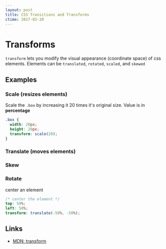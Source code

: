 ```yaml
---
layout: post
title: CSS Transitions and Transforms
ctime: 2017-03-20
---
```


# Transforms
`transform` lets you modify the visual appearance (coordinate space) of css elements. Elements can be `translated`, `rotated`, `scaled`, and `skewed`

## Examples

### Scale (resizes elements)
Scale the `.box` by increasing it 20 times it's original size. Value is in **percentage**

```css
.box {
  width: 20px;
  height: 20px;
  transform: scale(20);
}
```
### Translate (moves elements)

### Skew

### Rotate

center an element

```scss
/* center the element */
top: 50%;
left: 50%;
transform: translate(-50%, -50%);
```

Links
---

- [MDN: transform](https://developer.mozilla.org/en/docs/Web/CSS/transform)